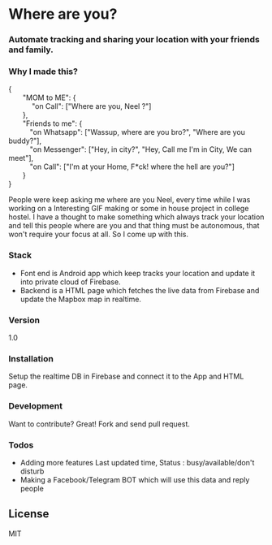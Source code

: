 # Where are you?

### Automate tracking and sharing your location with your friends and family.

### Why I made this?
{ <br />
	 &ensp;&ensp;&ensp;&ensp;"MOM to ME": {<br />
&ensp;&ensp;&ensp;&ensp;&ensp;&ensp;		"on Call": ["Where are you, Neel ?"]<br />
	&ensp;&ensp;&ensp;&ensp;},<br />
	&ensp;&ensp;&ensp;&ensp;"Friends to me": {<br />
		&ensp;&ensp;&ensp;&ensp;&ensp;&ensp;"on Whatsapp": ["Wassup, where are you bro?", "Where are you buddy?"],<br />
		&ensp;&ensp;&ensp;&ensp;&ensp;&ensp;"on Messenger": ["Hey, in city?", "Hey, Call me I'm in City, We can meet"],<br />
		&ensp;&ensp;&ensp;&ensp;&ensp;&ensp;"on Call": ["I'm at your Home, F*ck! where the hell are you?"]<br />
	&ensp;&ensp;&ensp;&ensp;}<br />
} <br />

People were keep asking me where are you Neel, every time while I was working on a Interesting GIF making or some in house project in college hostel. I have a thought to make something which always track your location and tell this people where are you and that thing must be autonomous, that won't require your focus at all. So I come up with this.

### Stack
* Font end is Android app which keep tracks your location and update it into private cloud of Firebase.<br />
* Backend is a HTML page which fetches the live data from Firebase and update the Mapbox map in realtime.

### Version
1.0

### Installation

Setup the realtime DB in Firebase and connect it to the App and HTML page. 

### Development

Want to contribute? Great! Fork and send pull request.

### Todos

 - Adding more features Last updated time, Status : busy/available/don't disturb 
 - Making a Facebook/Telegram BOT which will use this data and reply people

License
----
MIT